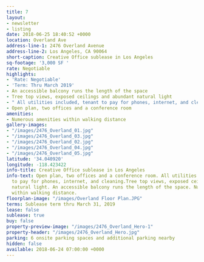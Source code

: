 ```yaml
---
title: 7
layout:
- newsletter
- listing
date: 2018-06-25 18:40:52 +0000
location: Overland Ave
address-line-1: 2476 Overland Avenue
address-line-2: Los Angeles, CA 90064
short-caption: Creative Office sublease in Los Angeles
sq-footage: '3,000 SF '
rate: Negotiable
highlights:
- 'Rate: Negotiable'
- 'Term: Thru March 2019'
- An accessible balcony runs the length of the space
- Tree top views, exposed ceilings and abundant natural light
- " All utilities included, tenant to pay for phones, internet, and cleaning"
- Open plan, two offices and a conference room
amenities:
- Numerous amenities within walking distance
gallery-images:
- "/images/2476_Overland_01.jpg"
- "/images/2476_Overland_03.jpg"
- "/images/2476_Overland_02.jpg"
- "/images/2476_Overland_04.jpg"
- "/images/2476_Overland_05.jpg"
latitude: '34.040920'
longitude: -118.423422
info-title: Creative Office sublease in Los Angeles
info-text: Open plan, two offices and a conference room. All utilities included, tenant
  to pay for phones, internet, and cleaning.Tree top views, exposed ceilings and abundant
  natural light. An accessible balcony runs the length of the space. Numerous amenities
  within walking distance.
floorplan-image: "/images/Overland Floor Plan.JPG"
terms: Sublease term thru March 31, 2019
lease: false
sublease: true
buy: false
property-preview-image: "/images/2476_Overland_Hero-1"
property-header: "/images/2476_Overland_Hero.jpg"
parking: 6 onsite parking spaces and additional parking nearby
hidden: false
available: 2018-06-24 07:00:00 +0000
---
```

